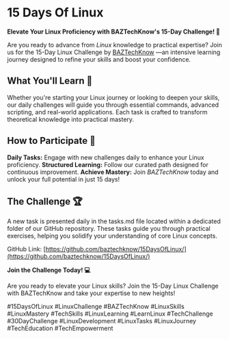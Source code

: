 # 15 Days Of Linux

**Elevate Your Linux Proficiency with BAZTechKnow's 15-Day Challenge! 🚀**

Are you ready to advance from _Linux_ knowledge to practical expertise? Join us for the 15-Day Linux Challenge by [BAZTechKnow](http://baztechknow.com/) —an intensive learning journey designed to refine your skills and boost your confidence.

## What You'll Learn 📝
Whether you're starting your Linux journey or looking to deepen your skills, our daily challenges will guide you through essential commands, advanced scripting, and real-world applications. Each task is crafted to transform theoretical knowledge into practical mastery.

## How to Participate 🌟
**Daily Tasks:** Engage with new challenges daily to enhance your Linux proficiency.
**Structured Learning:** Follow our curated path designed for continuous improvement.
**Achieve Mastery:** Join _BAZTechKnow_ today and unlock your full potential in just 15 days!

## The Challenge 🏆
A new task is presented daily in the tasks.md file located within a dedicated folder of our GitHub repository. These tasks guide you through practical exercises, helping you solidify your understanding of core Linux concepts.

GitHub Link:  [https://github.com/baztechknow/15DaysOfLinux/](https://github.com/baztechknow/15DaysOfLinux/)

**Join the Challenge Today! 💻**

Are you ready to elevate your Linux skills? Join the 15-Day Linux Challenge with BAZTechKnow and take your expertise to new heights!

#15DaysOfLinux #LinuxChallenge #BAZTechKnow #LinuxSkills #LinuxMastery #TechSkills #LinuxLearning #LearnLinux #TechChallenge #30DayChallenge #LinuxDevelopment #LinuxTasks #LinuxJourney #TechEducation #TechEmpowerment

